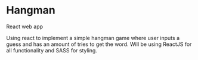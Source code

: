 # Hangman
React web app 

Using react to implement a simple hangman game where user inputs a guess and has an amount of tries to get the word. 
Will be using ReactJS for all functionality and SASS for styling.
